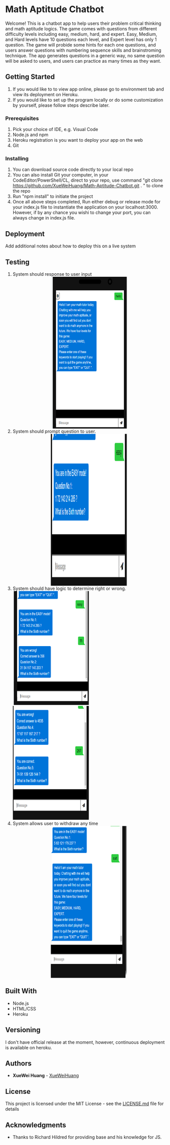 # Math Aptitude Chatbot

Welcome! This is a chatbot app to help users their problem critical thinking and math aptitude logics. The game comes with questions from different difficulty levels including easy, medium, hard, and expert. Easy, Medium, and Hard levels have 10 questions each level, and Expert level has only 1 question. The game will probide some hints for each one questions, and users answer questions with numbering sequence skills and brainstroming technique.
The app generates questions in a generic way, no same question will be asked to users, and users can practice as many times as they want.

## Getting Started

1. If you would like to to view app online, please go to environment tab and view its deployment on Heroku.
2. If you would like to set up the program locally or do some customization by yourself, please follow steps describe later.

### Prerequisites

1. Pick your choice of IDE, e.g. Visual Code
2. Node.js and npm
3. Heroku registration is you want to deploy your app on the web
4. Git

### Installing

1. You can download source code directly to your local repo
2. You can also install Git your computer, in your CodeEditor/PowerShell/CL, direct to your repo, use
   command "git clone https://github.com/XueWeiHuang/Math-Aptitude-Chatbot.git . " to clone the repo 
3. Run "npm install" to initiate the project
4. Once all above steps completed, Run either debug or release mode for your index.js file to instantiate the        application on your localhost:3000. However, if by any chance you wishi to change your port, you can always      change in index.js file.
 
## Deployment

Add additional notes about how to deploy this on a live system

## Testing
1. System should response to user input <br>
<img height="480" src="https://github.com/XueWeiHuang/Math-Aptitude-Chatbot/blob/master/testimg/1.png"  style="  display: block;
  margin-left: auto;
  margin-right: auto;
  width: 50%;"/>
2. System should prompt question to user. <br>
<img height="480" src="https://github.com/XueWeiHuang/Math-Aptitude-Chatbot/blob/master/testimg/2.png"  style="  display: block;
  margin-left: auto;
  margin-right: auto;
  width: 50%;"/>
3. System should have logic to determine right or wrong. <br>
<img height="360" src="https://github.com/XueWeiHuang/Math-Aptitude-Chatbot/blob/master/testimg/3.png"  style="  display: inline-block;
  margin-left: auto;
  margin-right: auto;
  width: 50%;"/>
  <img height="360" src="https://github.com/XueWeiHuang/Math-Aptitude-Chatbot/blob/master/testimg/4.png"  style="  display: inline-block;
  margin-left: auto;
  margin-right: auto;
  width: 50%;"/>
4. System allows user to withdraw any time <br>
  <img height="480" src="https://github.com/XueWeiHuang/Math-Aptitude-Chatbot/blob/master/testimg/5.png"  style="  display: block;
  margin-left: auto;
  margin-right: auto;
  width: 50%;"/>

 

## Built With

* Node.js 
* HTML/CSS
* Heroku


## Versioning

I don't have official release at the moment, however, continuous deployment is available on heroku. 

## Authors

* **XueWei Huang** - [XueWeiHuang](https://github.com/XueWeiHuang/Math-Aptitude-Chatbot)


## License

This project is licensed under the MIT License - see the [LICENSE.md](LICENSE) file for details

## Acknowledgments

* Thanks to Richard Hildred for providing base and his knowledge for JS.
